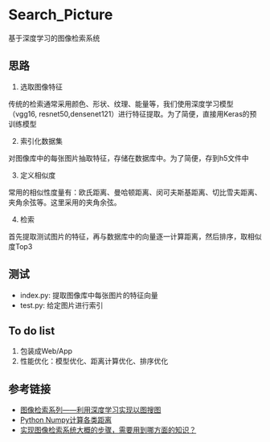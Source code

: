 # Search_Picture
基于深度学习的图像检索系统
## 思路
1. 选取图像特征

传统的检索通常采用颜色、形状、纹理、能量等，我们使用深度学习模型（vgg16, resnet50,densenet121）进行特征提取。为了简便，直接用Keras的预训练模型

2. 索引化数据集

对图像库中的每张图片抽取特征，存储在数据库中。为了简便，存到h5文件中

3. 定义相似度

常用的相似性度量有：欧氏距离、曼哈顿距离、闵可夫斯基距离、切比雪夫距离、夹角余弦等。这里采用的夹角余弦。

4. 检索

首先提取测试图片的特征，再与数据库中的向量逐一计算距离，然后排序，取相似度Top3

## 测试
- index.py: 提取图像库中每张图片的特征向量
- test.py: 给定图片进行索引

## To do list
1. 包装成Web/App
2. 性能优化：模型优化、距离计算优化、排序优化

## 参考链接
- [图像检索系列——利用深度学习实现以图搜图](https://zhuanlan.zhihu.com/p/80886534)
- [Python Numpy计算各类距离](https://blog.csdn.net/qq_19707521/article/details/78479532)
- [实现图像检索系统大概的步骤，需要用到哪方面的知识？](https://www.zhihu.com/question/25833727)
